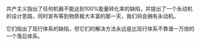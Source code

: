 共产主义指出了任何机器不能达到100%能量转化率的缺陷，并提出了一个永动机的设计思路，同时宣布等到物质极大丰富的那一天，我们将会拥有永动机。

它们指出了现行体系的缺陷，但它们的解决方法永远是比现行体系不靠谱一万倍的一个落后体系。
